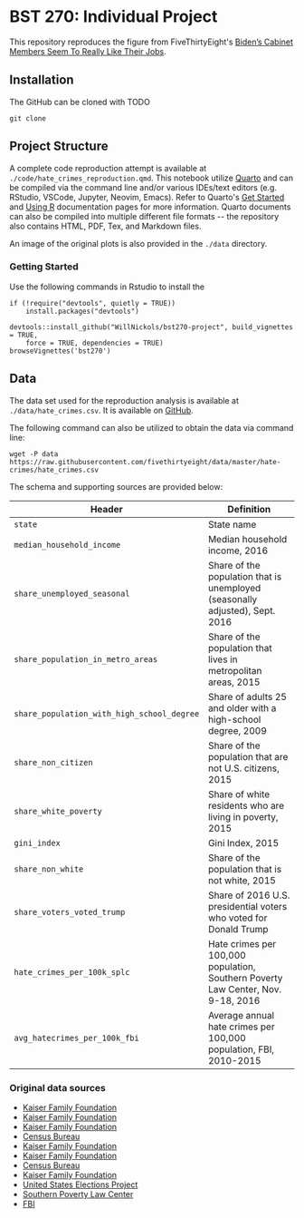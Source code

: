 # BST 270: Individual Project

This repository reproduces the figure from FiveThirtyEight's [Biden’s Cabinet Members Seem To Really Like Their Jobs](https://fivethirtyeight.com/features/biden-cabinet/).

## Installation

The GitHub can be cloned with TODO
```{bash}
git clone 
```

## Project Structure

A complete code reproduction attempt is available at `./code/hate_crimes_reproduction.qmd`. This notebook utilize [Quarto](https://quarto.org) and can be compiled via the command line and/or various IDEs/text editors (e.g. RStudio, VSCode, Jupyter, Neovim, Emacs). Refer to Quarto's [Get Started](https://quarto.org/docs/get-started/) and [Using R](https://quarto.org/docs/computations/r.html) documentation pages for more information. Quarto documents can also be compiled into multiple different file formats -- the repository also contains HTML, PDF, Tex, and Markdown files.

An image of the original plots is also provided in the `./data` directory.

### Getting Started

Use the following commands in Rstudio to install the 
```
if (!require("devtools", quietly = TRUE))
    install.packages("devtools")
    
devtools::install_github("WillNickols/bst270-project", build_vignettes = TRUE,
    force = TRUE, dependencies = TRUE)
browseVignettes('bst270')
```

## Data

The data set used for the reproduction analysis is available at `./data/hate_crimes.csv`. It is available on [GitHub](https://github.com/fivethirtyeight/data/tree/master/hate-crimes).

The following command can also be utilized to obtain the data via command line:

```{bash}
wget -P data https://raw.githubusercontent.com/fivethirtyeight/data/master/hate-crimes/hate_crimes.csv
```

The schema and supporting sources are provided below:

| Header                                     | Definition                                                                       |
|--------------------------------------------|----------------------------------------------------------------------------------|
| `state`                                    | State name                                                                       |
| `median_household_income`                  | Median household income, 2016                                                    |
| `share_unemployed_seasonal`                | Share of the population that is unemployed (seasonally adjusted), Sept. 2016     |
| `share_population_in_metro_areas`          | Share of the population that lives in metropolitan areas, 2015                   |
| `share_population_with_high_school_degree` | Share of adults 25 and older with a high-school degree, 2009                     |
| `share_non_citizen`                        | Share of the population that are not U.S. citizens, 2015                         |
| `share_white_poverty`                      | Share of white residents who are living in poverty, 2015                         |
| `gini_index`                               | Gini Index, 2015                                                                 |
| `share_non_white`                          | Share of the population that is not white, 2015                                  |
| `share_voters_voted_trump`                 | Share of 2016 U.S. presidential voters who voted for Donald Trump                |
| `hate_crimes_per_100k_splc`                | Hate crimes per 100,000 population, Southern Poverty Law Center, Nov. 9-18, 2016 |
| `avg_hatecrimes_per_100k_fbi`              | Average annual hate crimes per 100,000 population, FBI, 2010-2015                |

### Original data sources

-   [Kaiser Family Foundation](http://kff.org/other/state-indicator/median-annual-income/?currentTimeframe=0)
-   [Kaiser Family Foundation](http://kff.org/other/state-indicator/unemployment-rate/?currentTimeframe=0)
-   [Kaiser Family Foundation](http://kff.org/other/state-indicator/unemployment-rate/?currentTimeframe=0)
-   [Census Bureau](https://www.census.gov/prod/2012pubs/p20-566.pdf)
-   [Kaiser Family Foundation](http://kff.org/other/state-indicator/distribution-by-citizenship-status/?currentTimeframe=0)
-   [Kaiser Family Foundation](http://kff.org/other/state-indicator/poverty-rate-by-raceethnicity/?currentTimeframe=0)
-   [Census Bureau](https://factfinder.census.gov/faces/tableservices/jsf/pages/productview.xhtml?pid=ACS_10_1YR_B19083&prodType=table)
-   [Kaiser Family Foundation](http://kff.org/other/state-indicator/distribution-by-raceethnicity/?currentTimeframe=0)
-   [United States Elections Project](http://www.electproject.org/2016g)
-   [Southern Poverty Law Center](https://www.splcenter.org/20161129/ten-days-after-harassment-and-intimidation-aftermath-election)
-   [FBI](https://ucr.fbi.gov/hate-crime)
